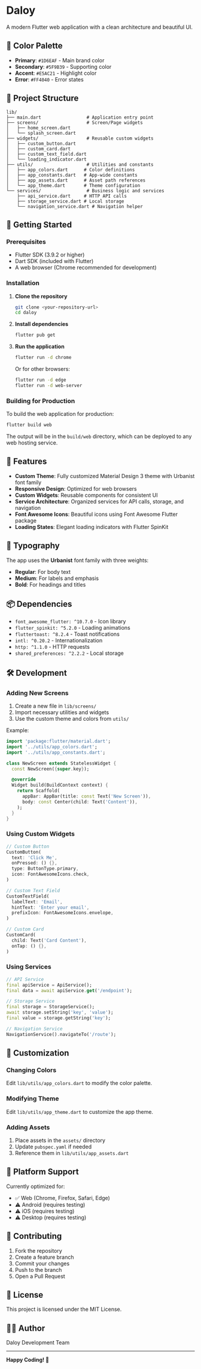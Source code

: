 # Daloy

A modern Flutter web application with a clean architecture and beautiful UI.

## 🎨 Color Palette

- **Primary**: `#1D6EAF` - Main brand color
- **Secondary**: `#5F9B39` - Supporting color
- **Accent**: `#E5AC21` - Highlight color
- **Error**: `#FF4040` - Error states

## 📁 Project Structure

```
lib/
├── main.dart                 # Application entry point
├── screens/                  # Screen/Page widgets
│   ├── home_screen.dart
│   └── splash_screen.dart
├── widgets/                  # Reusable custom widgets
│   ├── custom_button.dart
│   ├── custom_card.dart
│   ├── custom_text_field.dart
│   └── loading_indicator.dart
├── utils/                    # Utilities and constants
│   ├── app_colors.dart      # Color definitions
│   ├── app_constants.dart   # App-wide constants
│   ├── app_assets.dart      # Asset path references
│   └── app_theme.dart       # Theme configuration
└── services/                 # Business logic and services
    ├── api_service.dart     # HTTP API calls
    ├── storage_service.dart # Local storage
    └── navigation_service.dart # Navigation helper
```

## 🚀 Getting Started

### Prerequisites

- Flutter SDK (3.9.2 or higher)
- Dart SDK (included with Flutter)
- A web browser (Chrome recommended for development)

### Installation

1. **Clone the repository**
   ```bash
   git clone <your-repository-url>
   cd daloy
   ```

2. **Install dependencies**
   ```bash
   flutter pub get
   ```

3. **Run the application**
   ```bash
   flutter run -d chrome
   ```
   Or for other browsers:
   ```bash
   flutter run -d edge
   flutter run -d web-server
   ```

### Building for Production

To build the web application for production:

```bash
flutter build web
```

The output will be in the `build/web` directory, which can be deployed to any web hosting service.

## 🎯 Features

- **Custom Theme**: Fully customized Material Design 3 theme with Urbanist font family
- **Responsive Design**: Optimized for web browsers
- **Custom Widgets**: Reusable components for consistent UI
- **Service Architecture**: Organized services for API calls, storage, and navigation
- **Font Awesome Icons**: Beautiful icons using Font Awesome Flutter package
- **Loading States**: Elegant loading indicators with Flutter SpinKit

## 🎨 Typography

The app uses the **Urbanist** font family with three weights:
- **Regular**: For body text
- **Medium**: For labels and emphasis
- **Bold**: For headings and titles

## 📦 Dependencies

- `font_awesome_flutter: ^10.7.0` - Icon library
- `flutter_spinkit: ^5.2.0` - Loading animations
- `fluttertoast: ^8.2.4` - Toast notifications
- `intl: ^0.20.2` - Internationalization
- `http: ^1.1.0` - HTTP requests
- `shared_preferences: ^2.2.2` - Local storage

## 🛠️ Development

### Adding New Screens

1. Create a new file in `lib/screens/`
2. Import necessary utilities and widgets
3. Use the custom theme and colors from `utils/`

Example:
```dart
import 'package:flutter/material.dart';
import '../utils/app_colors.dart';
import '../utils/app_constants.dart';

class NewScreen extends StatelessWidget {
  const NewScreen({super.key});

  @override
  Widget build(BuildContext context) {
    return Scaffold(
      appBar: AppBar(title: const Text('New Screen')),
      body: const Center(child: Text('Content')),
    );
  }
}
```

### Using Custom Widgets

```dart
// Custom Button
CustomButton(
  text: 'Click Me',
  onPressed: () {},
  type: ButtonType.primary,
  icon: FontAwesomeIcons.check,
)

// Custom Text Field
CustomTextField(
  labelText: 'Email',
  hintText: 'Enter your email',
  prefixIcon: FontAwesomeIcons.envelope,
)

// Custom Card
CustomCard(
  child: Text('Card Content'),
  onTap: () {},
)
```

### Using Services

```dart
// API Service
final apiService = ApiService();
final data = await apiService.get('/endpoint');

// Storage Service
final storage = StorageService();
await storage.setString('key', 'value');
final value = storage.getString('key');

// Navigation Service
NavigationService().navigateTo('/route');
```

## 🎨 Customization

### Changing Colors

Edit `lib/utils/app_colors.dart` to modify the color palette.

### Modifying Theme

Edit `lib/utils/app_theme.dart` to customize the app theme.

### Adding Assets

1. Place assets in the `assets/` directory
2. Update `pubspec.yaml` if needed
3. Reference them in `lib/utils/app_assets.dart`

## 📱 Platform Support

Currently optimized for:
- ✅ Web (Chrome, Firefox, Safari, Edge)
- ⚠️ Android (requires testing)
- ⚠️ iOS (requires testing)
- ⚠️ Desktop (requires testing)

## 🤝 Contributing

1. Fork the repository
2. Create a feature branch
3. Commit your changes
4. Push to the branch
5. Open a Pull Request

## 📄 License

This project is licensed under the MIT License.

## 👨‍💻 Author

Daloy Development Team

---

**Happy Coding! 🚀**

